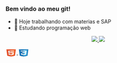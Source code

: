 ### Bem vindo ao meu git!

- 🔭 Hoje trabalhando com materias e SAP
- 🌱 Estudando programação web

<div align="center">
  <a href="https://github.com/kmtsouza">
  <img height="180em" src="https://github-readme-stats.vercel.app/api?username=kmtsouza&show_icons=true&theme=dark&include_all_commits=true&count_private=true"/>
  <img height="180em" src="https://github-readme-stats.vercel.app/api/top-langs/?username=kmtsouza&layout=compact&langs_count=7&theme=dark"/>
</div>
<div style="display: inline_block"><br>
  <!--<img align="center" alt="kmtsouza-Js" height="20" width="30" src="https://raw.githubusercontent.com/devicons/devicon/master/icons/javascript/javascript-plain.svg">/-->
  <img align="center" alt="kmtsouza-HTML" height="20" width="30" src="https://raw.githubusercontent.com/devicons/devicon/master/icons/html5/html5-original.svg">
  <img align="center" alt="kmtsouza-CSS" height="20" width="30" src="https://raw.githubusercontent.com/devicons/devicon/master/icons/css3/css3-original.svg">
  <!--<img align="center" alt="kmtsouza-Python" height="20" width="30" src="https://raw.githubusercontent.com/devicons/devicon/master/icons/python/python-original.svg">/-->
 </div>
